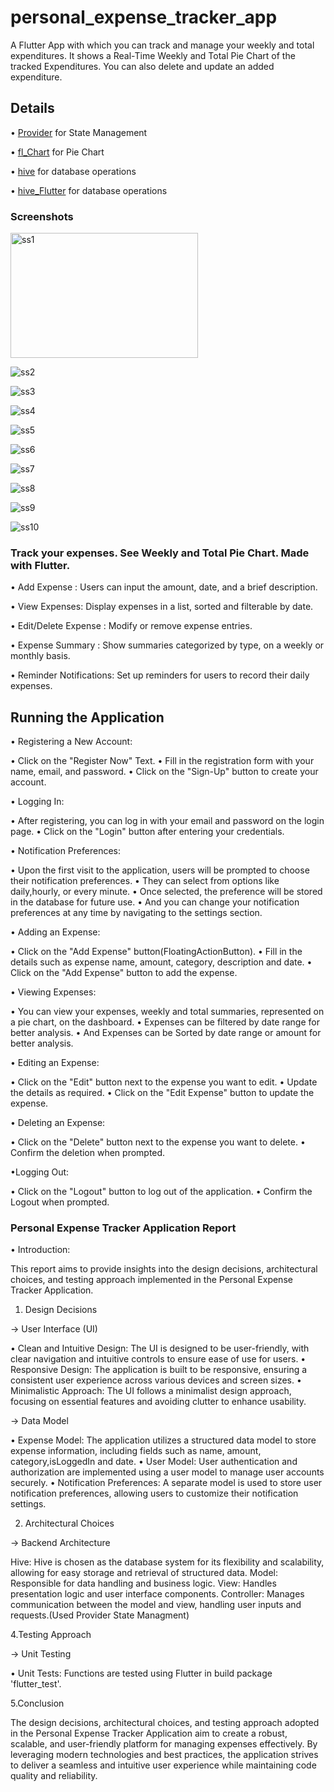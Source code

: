 # personal_expense_tracker_app

A Flutter App with which you can track and manage your weekly and total expenditures.
It shows a Real-Time Weekly and Total Pie Chart of the tracked Expenditures.
You can also delete and update an added expenditure.


## Details

• [Provider](https://pub.dev/packages/provider) for State Management

• [fl_Chart](https://pub.dev/packages/fl_chart) for Pie Chart

• [hive](https://pub.dev/packages/hive) for database operations

• [hive_Flutter](https://pub.dev/packages/hive_flutter) for database operations

### Screenshots

<img src="https://github.com/Thahirac/Personal-Expense-Tracker-App/assets/84863922/1ab079d3-cc1e-47a9-9db0-9475f720931b" alt="ss1" width="300" height="200">

![ss2](https://github.com/Thahirac/Personal-Expense-Tracker-App/assets/84863922/2c61f391-89c7-458d-8789-1b2887847acf)

![ss3](https://github.com/Thahirac/Personal-Expense-Tracker-App/assets/84863922/180b32ab-3474-4974-b1a6-c8817fcb085b)

![ss4](https://github.com/Thahirac/Personal-Expense-Tracker-App/assets/84863922/cb61c2f3-1bfe-4e43-a655-431e5cfaef75)

![ss5](https://github.com/Thahirac/Personal-Expense-Tracker-App/assets/84863922/60c03276-8a53-44ae-b7d6-c0406ac8ad55)

![ss6](https://github.com/Thahirac/Personal-Expense-Tracker-App/assets/84863922/0f9fd2a4-e7ee-46ab-a966-21c7d313d7ee)

![ss7](https://github.com/Thahirac/Personal-Expense-Tracker-App/assets/84863922/d534411c-9cc1-488c-a8ea-4892b3a73883)

![ss8](https://github.com/Thahirac/Personal-Expense-Tracker-App/assets/84863922/e6b867cb-a5d0-4591-bd7f-ffd40336c525)

![ss9](https://github.com/Thahirac/Personal-Expense-Tracker-App/assets/84863922/a3f135bd-7aae-4371-beab-c4884e46a6af)

![ss10](https://github.com/Thahirac/Personal-Expense-Tracker-App/assets/84863922/ffe8545b-0711-42ea-8bfb-fae74da6fcc7)


### Track your expenses. See Weekly and Total Pie Chart. Made with Flutter.

• Add Expense : Users can input the amount, date, and a brief description.

• View Expenses: Display expenses in a list, sorted and filterable by date.

• Edit/Delete Expense : Modify or remove expense entries.

• Expense Summary : Show summaries categorized by type, on a weekly or monthly basis.

• Reminder Notifications: Set up reminders for users to record their daily expenses.

## Running the Application

• Registering a New Account:

• Click on the "Register Now" Text.
• Fill in the registration form with your name, email, and password.
• Click on the "Sign-Up" button to create your account.

• Logging In:

• After registering, you can log in with your email and password on the login page.
• Click on the "Login" button after entering your credentials.

• Notification Preferences:

• Upon the first visit to the application, users will be prompted to choose their notification preferences.
• They can select from options like daily,hourly, or every minute.
• Once selected, the preference will be stored in the database for future use.
• And you can change your notification preferences at any time by navigating to the settings section.

• Adding an Expense:

• Click on the "Add Expense" button(FloatingActionButton).
• Fill in the details such as expense name, amount, category, description and date.
• Click on the "Add Expense" button to add the expense.

• Viewing Expenses:

• You can view your expenses, weekly and total summaries, represented on a pie chart, on the dashboard.
• Expenses can be filtered by date range for better analysis.
• And Expenses can be Sorted by date range or amount for better analysis.

• Editing an Expense:

• Click on the "Edit" button next to the expense you want to edit.
• Update the details as required.
• Click on the "Edit Expense" button to update the expense.

• Deleting an Expense:

• Click on the "Delete" button next to the expense you want to delete.
• Confirm the deletion when prompted.

•Logging Out:

• Click on the "Logout" button to log out of the application.
• Confirm the Logout when prompted.

### Personal Expense Tracker Application Report

• Introduction:

This report aims to provide insights into the design decisions, architectural choices, and testing approach implemented in the Personal Expense Tracker Application.

1. Design Decisions

-> User Interface (UI)

• Clean and Intuitive Design: The UI is designed to be user-friendly, with clear navigation and intuitive controls to ensure ease of use for users.
• Responsive Design: The application is built to be responsive, ensuring a consistent user experience across various devices and screen sizes.
• Minimalistic Approach: The UI follows a minimalist design approach, focusing on essential features and avoiding clutter to enhance usability.

-> Data Model

• Expense Model: The application utilizes a structured data model to store expense information, including fields such as name, amount, category,isLoggedIn and date.
• User Model: User authentication and authorization are implemented using a user model to manage user accounts securely.
• Notification Preferences: A separate model is used to store user notification preferences, allowing users to customize their notification settings.

2. Architectural Choices

-> Backend Architecture

Hive: Hive is chosen as the database system for its flexibility and scalability, allowing for easy storage and retrieval of structured data.
Model: Responsible for data handling and business logic.
View: Handles presentation logic and user interface components.
Controller: Manages communication between the model and view, handling user inputs and requests.(Used Provider State Managment)

4.Testing Approach

-> Unit Testing

• Unit Tests: Functions are tested using Flutter in build package 'flutter_test'.

5.Conclusion

The design decisions, architectural choices, and testing approach adopted in the Personal Expense Tracker Application aim to create a robust, scalable, and user-friendly platform for managing expenses effectively. By leveraging modern technologies and best practices, the application strives to deliver a seamless and intuitive user experience while maintaining code quality and reliability.

